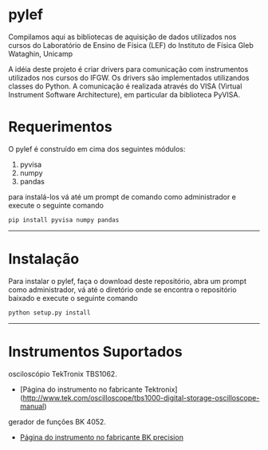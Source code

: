 # pylef
Compilamos aqui as bibliotecas de aquisição de dados utilizados nos cursos do Laboratório de Ensino de Física (LEF) do Instituto de Física Gleb Wataghin, Unicamp

A idéia deste projeto é criar drivers para comunicação com instrumentos utilizados nos cursos do IFGW. 
Os drivers são implementados utilizandos classes do Python. A comunicação é realizada através do VISA (Virtual Instrument Software Architecture), em particular da biblioteca PyVISA. 

# Requerimentos

O pylef é construído em cima dos seguintes módulos:

1. pyvisa
2. numpy
4. pandas

para instalá-los vá até um prompt de comando como administrador e execute o seguinte comando

    pip install pyvisa numpy pandas

-------------------------
# Instalação

Para instalar o pylef, faça o download deste repositório, abra um prompt como administrador, vá até o diretório onde se encontra o repositório baixado e execute o seguinte comando

    python setup.py install

-------------------------
# Instrumentos Suportados

osciloscópio TekTronix TBS1062.
* [Página do instrumento no fabricante Tektronix] (http://www.tek.com/oscilloscope/tbs1000-digital-storage-oscilloscope-manual)

gerador de funções BK 4052.
* [Página do instrumento no fabricante BK precision]( http://www.bkprecision.com/products/signal-generators/4052-5-mhz-dual-channel-function-arbitrary-waveform-generator.html)

